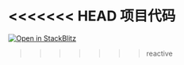 <<<<<<< HEAD
项目代码
=======
[![Open in StackBlitz](https://developer.stackblitz.com/img/open_in_stackblitz.svg)](https://stackblitz.com/github/pikaqi-dot/vue_learning/tree/reactive?title=加油)
>>>>>>> reactive
